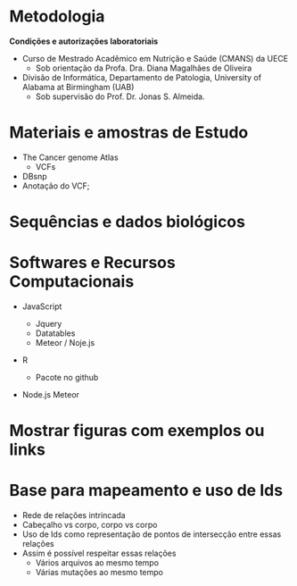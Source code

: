 **Metodologia**
===============


**Condições e autorizações laboratoriais**

- Curso de Mestrado Acadêmico em Nutrição e Saúde (CMANS) da UECE
  - Sob orientação da Profa. Dra. Diana Magalhães de Oliveira
- Divisão de Informática, Departamento de Patologia, University of Alabama at Birmingham (UAB)
  - Sob supervisão do Prof. Dr. Jonas S. Almeida.


Materiais e amostras de Estudo
==============================
- The Cancer genome Atlas
  - VCFs
- DBsnp
- Anotação do VCF;


Sequências e dados biológicos
=============================


Softwares e Recursos Computacionais
===================================

- JavaScript
  -   Jquery
  -   Datatables
  -   Meteor / Noje.js


- R
  -   Pacote no github
- Node.js Meteor


Mostrar figuras com exemplos ou links
=====================================


Base para mapeamento e uso de Ids
=================================

- Rede de relações intrincada
- Cabeçalho vs corpo, corpo vs corpo
- Uso de Ids como representação de pontos de intersecção entre essas
relações
- Assim é possível respeitar essas relações
  - Vários arquivos ao mesmo tempo
  - Várias mutações ao mesmo tempo
